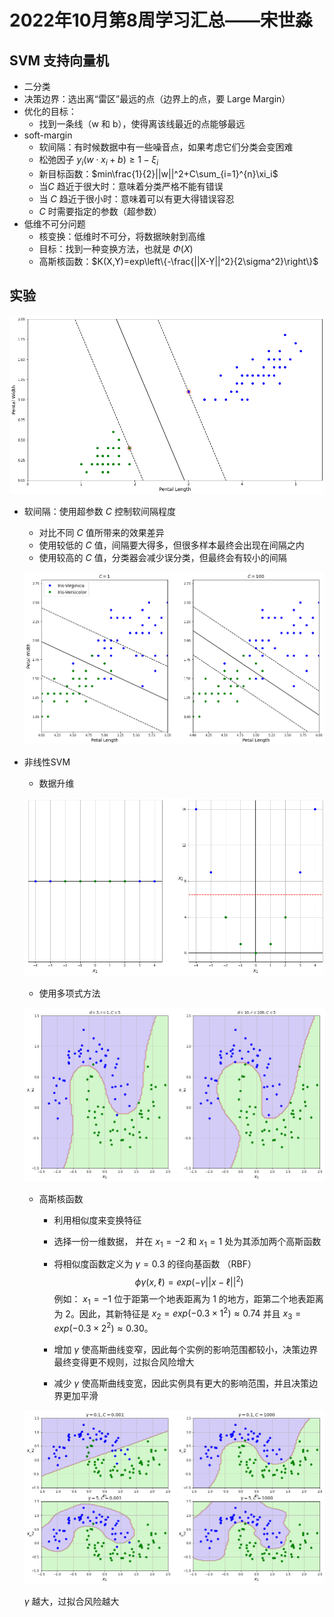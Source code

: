 # 2022年10月第8周学习汇总——宋世淼

## SVM 支持向量机

- 二分类
- 决策边界：选出离“雷区”最远的点（边界上的点，要 Large Margin）
- 优化的目标：
  - 找到一条线（w 和 b），使得离该线最近的点能够最远
- soft-margin
  - 软间隔：有时候数据中有一些噪音点，如果考虑它们分类会变困难
  - 松弛因子 $y_i(w\cdot x_i+b)\ge 1-\xi_i$ 
  - 新目标函数：$min\frac{1}{2}||w||^2+C\sum_{i=1}^{n}\xi_i$ 
  - 当$C$ 趋近于很大时：意味着分类严格不能有错误
  - 当 $C$ 趋近于很小时：意味着可以有更大得错误容忍
  - $C$ 时需要指定的参数（超参数）
- 低维不可分问题
  - 核变换：低维时不可分，将数据映射到高维
  - 目标：找到一种变换方法，也就是 $\Phi(X)$ 
  - 高斯核函数：$K(X,Y)=exp\left\{-\frac{||X-Y||^2}{2\sigma^2}\right\}$ 



## 实验

![svm](./SVM/img/svm.png)



- 软间隔：使用超参数 $C$ 控制软间隔程度

  - 对比不同 $C$ 值所带来的效果差异
  - 使用较低的 $C$ 值，间隔要大得多，但很多样本最终会出现在间隔之内
  - 使用较高的 $C$ 值，分类器会减少误分类，但最终会有较小的间隔

  ![cmp](./SVM/img/cmpC.png)



- 非线性SVM

  - 数据升维

  ![data](./SVM/img/data.png)

  - 使用多项式方法

  ![poly](./SVM/img/cmp_poly.png)

  - 高斯核函数
    - 利用相似度来变换特征
    - 选择一份一维数据， 并在 $x_1=-2$ 和 $x_1=1$ 处为其添加两个高斯函数
    - 将相似度函数定义为 $\gamma=0.3$ 的径向基函数 （RBF）$$\phi\gamma(x,\ell)=exp(-\gamma||x-\ell||^2)$$
      例如： $x_1=-1$ 位于距第一个地表距离为 $1$ 的地方，距第二个地表距离为 $2$。因此，其新特征是 $x_2=exp(-0.3\times1^2)\approx0.74$ 并且 $x_3=exp(-0.3\times2^2)\approx0.30$。

    - 增加 $\gamma$ 使高斯曲线变窄，因此每个实例的影响范围都较小，决策边界最终变得更不规则，过拟合风险增大
    - 减少 $\gamma$ 使高斯曲线变宽，因此实例具有更大的影响范围，并且决策边界更加平滑

  ![gamma](./SVM/img/gamma.png)

  $\gamma$ 越大，过拟合风险越大